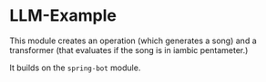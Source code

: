 # LLM-Example

This module creates an operation (which generates a song) and a transformer (that evaluates if the song is in iambic pentameter.)

It builds on the `spring-bot` module.
